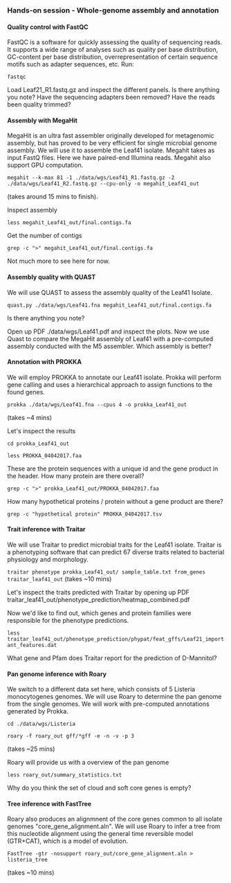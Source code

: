 
### Hands-on session - Whole-genome assembly and annotation

#### Quality control with FastQC

FastQC is a software for quickly assessing the quality of sequencing reads. It supports a wide range of analyses such as quality per base distribution, GC-content per base distribution, overrepresentation of certain sequence motifs such as adapter sequences, etc. Run:

`fastqc`

Load Leaf21_R1.fastq.gz and inspect the different panels. Is there anything you note? Have the sequencing adapters been removed? Have the reads been quality trimmed?

#### Assembly with MegaHit

MegaHit is an ultra fast assembler originally developed for metagenomic assembly, but has proved to be very efficient for single microbial genome assembly. We will use it to assemble the Leaf41 isolate.
Megahit takes as input FastQ files. Here we have paired-end Illumina reads. Megahit also support GPU computation.

`megahit --k-max 81 -1 ./data/wgs/Leaf41_R1.fastq.gz -2 ./data/wgs/Leaf41_R2.fastq.gz --cpu-only -o megahit_Leaf41_out`

(takes around 15 mins to finish).

Inspect assembly

`less megahit_Leaf41_out/final.contigs.fa`

Get the number of contigs

`grep -c ">" megahit_Leaf41_out/final.contigs.fa`

Not much more to see here for now.

#### Assembly quality with QUAST

We will use QUAST to assess the assembly quality of the Leaf41 Isolate.

`quast.py ./data/wgs/Leaf41.fna megahit_Leaf41_out/final.contigs.fa`

Is there anything you note?

Open up PDF ./data/wgs/Leaf41.pdf and inspect the plots. Now we use Quast to compare the MegaHit assembly of Leaf41 with a pre-computed assembly conducted with the M5 assembler. Which assembly is better?

#### Annotation with PROKKA

We will employ PROKKA to annotate our Leaf41 isolate. Prokka will perform gene calling and uses a hierarchical approach to assign functions to the found genes.

`prokka ./data/wgs/Leaf41.fna --cpus 4 -o prokka_Leaf41_out`

(takes ~4 mins)

Let's inspect the results

`cd prokka_Leaf41_out`

`less PROKKA_04042017.faa`

These are the protein sequences with a unique id and the gene product in the header. How many protein are there overall?

`grep -c ">" prokka_Leaf41_out/PROKKA_04042017.faa`

How many hypothetical proteins / protein without a gene product are there?

`grep -c "hypothetical protein" PROKKA_04042017.tsv`

#### Trait inference with Traitar

We will use Traitar to predict microbial traits for the Leaf41 isolate. Traitar is a phenotyping software that can predict 67 diverse traits related to bacterial physiology and morphology.

`traitar phenotype prokka_Leaf41_out/ sample_table.txt from_genes traitar_leaf41_out`
(takes ~10 mins)

Let's inspect the traits predicted with Traitar by opening up PDF traitar_leaf41_out/phenotype_prediction/heatmap_combined.pdf

Now we'd like to find out, which genes and protein families were responsible for the phenotype predictions.

`less traitar_leaf41_out/phenotype_prediction/phypat/feat_gffs/Leaf21_important_features.dat`

What gene and Pfam does Traitar report for the prediction of D-Mannitol?

#### Pan genome inference with Roary

We switch to a different data set here, which consists of 5 Listeria monocytogenes genomes. We will use Roary to determine the pan genome from the single genomes. We will work with pre-computed annotations generated by Prokka.

`cd ./data/wgs/Listeria`

`roary -f roary_out gff/*gff -e -n -v -p 3`

(takes ~25 mins)

Roary will provide us with a overview of the pan genome

`less roary_out/summary_statistics.txt`

Why do you think the set of cloud and soft core genes is empty?

#### Tree inference with FastTree

Roary also produces an alignmnent of the core genes common to all isolate genomes "core_gene_alignment.aln". We will use Roary to infer a tree from this nucleotide alignment using the general time reversible model (GTR+CAT), which is a model of evolution.

`FastTree -gtr -nosupport roary_out/core_gene_alignment.aln > listeria_tree`

(takes ~10 mins)

